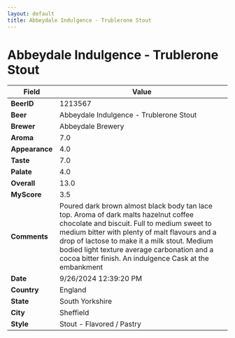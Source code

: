 ```yaml
---
layout: default
title: Abbeydale Indulgence - Trublerone Stout
---
```


# Abbeydale Indulgence - Trublerone Stout

| Field         | Value     |
|---------------|-----------|
| **BeerID** | 1213567 |
| **Beer** | Abbeydale Indulgence - Trublerone Stout |
| **Brewer** | Abbeydale Brewery |
| **Aroma** | 7.0 |
| **Appearance** | 4.0 |
| **Taste** | 7.0 |
| **Palate** | 4.0 |
| **Overall** | 13.0 |
| **MyScore** | 3.5 |
| **Comments** | Poured dark brown almost black body tan lace top.  Aroma of dark malts hazelnut coffee chocolate and biscuit.  Full to medium sweet to medium bitter with plenty of malt flavours and a drop of lactose to make it a milk stout. Medium bodied light texture average carbonation and a cocoa bitter finish.    An indulgence Cask at the embankment  |
| **Date** | 9/26/2024 12:39:20 PM |
| **Country** | England |
| **State** | South Yorkshire |
| **City** | Sheffield |
| **Style** | Stout - Flavored / Pastry |
